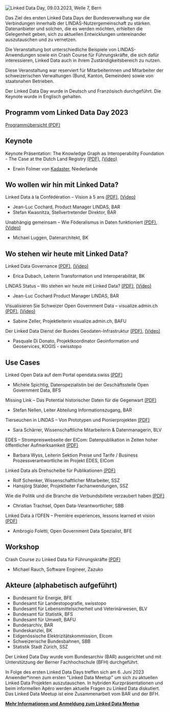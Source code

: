 ![Linked Data Day, 09.03.2023, Welle 7, Bern](/static-assets/img/linked-data-day-2023.jpg)

Das Ziel des ersten Linked Data Days der Bundesverwaltung war die Verbindungen innerhalb der LINDAS-Nutzergemeinschaft zu stärken. Datenanbieter und solchen, die es werden möchten, erhielten die Gelegenheit geben, sich zu aktuellen Entwicklungen untereinander auszutauschen und zu vernetzen.

Die Veranstaltung bot unterschiedliche Beispiele von LINDAS-Anwendungen sowie ein Crash Course für Führungskräfte, die sich dafür interessieren, Linked Data auch in ihrem Zuständigkeitsbereich zu nutzen.

Diese Veranstaltung war reserviert für Mitarbeiterinnen und Mitarbeiter der schweizerischen Verwaltungen (Bund, Kanton, Gemeinden) sowie von staatsnahen Betrieben.

Der Linked Data Day wurde in Deutsch und Französisch durchgeführt. Die Keynote wurde in Englisch gehalten.

## Programm vom Linked Data Day 2023

[Programmübersicht (PDF)](https://www.bfh.ch/dam/jcr:4e18ab84-3f0f-4a71-9e1e-141d4cb90048/Linked-Data-Day-2023-Programm.pdf)

## Keynote 

Keynote Präsentation: The Knowledge Graph as Interoperability Foundation - The Case at the Dutch Land Registry [(PDF)](https://www.bfh.ch/dam/jcr:b9c523df-9e07-4ea9-bf50-19df066d5b22/01_Linked-Data-Day-Keynote-Erwin-Folmer.pdf), [(Video)](https://youtu.be/VutWsIuEVyU)


- Erwin Folmer von [Kadaster](https://www.kadaster.nl/about-us "dieser Link führt zu Kadaster!"), Niederlande


## Wo wollen wir hin mit Linked Data?

Linked Data à la Confédération – Vision à 5 ans [(PDF)](https://www.bfh.ch/dam/jcr:0163b853-5633-4e8b-9f38-2e9d1d71cc6f/02_Linked-Data-Day-Cochard-Kwasnitza-Vision-5-ans.pdf), [(Video)](https://youtu.be/-XFS6gEvZuU)

- Jean-Luc Cochard, Product Manager LINDAS, BAR
- Stefan Kwasnitza, Stellvertretender Direktor, BAR

Unabhängig gemeinsam – Wie Föderalismus in Daten funktioniert [(PDF)](https://www.bfh.ch/dam/jcr:95d1421f-7d66-433a-b9ea-3caddfd5813d/03_Linked-Data-Day-Luggen-Unabh%C3%A4nig-gemeinsam.pdf), [(Video)](https://youtu.be/hONzH4QDOxM) 

- Michael Luggen, Datenarchitekt, BK

## Wo stehen wir heute mit Linked Data?

Linked Data Governance [(PDF)](https://www.bfh.ch/dam/jcr:db5966ca-ee12-437b-a50e-7116b1ae1931/04-Linked-Data-Day-Dubach-Linked-Data-Governance.pdf), [(Video)](https://youtu.be/eq2TySyMeLs)

- Erica Dubach, Leiterin Transformation und Interoperabilität, BK

LINDAS Status – Wo stehen wir heute mit Linked Data? [(PDF)](https://www.bfh.ch/dam/jcr:1aafc900-d3f5-4476-b6f6-d21f5063ec4b/05_Linked-Data-Day-Cochard-LINDAS-Status.pdf), [(Video)](https://youtu.be/eq2TySyMeLs)

- Jean-Luc Cochard Product Manager LINDAS, BAR

Visualisieren Sie Schweizer Open Government Data – visualize.admin.ch [(PDF)](https://www.bfh.ch/dam/jcr:3b4a1ba1-10be-4c4c-a8a9-0322ae4830f5/06_Linked-Data-Day-Zeller-visualize.admin.ch.pdf), [(Video)](https://youtu.be/8NvIiJy_UUw)

- Sabine Zeller, Projektleiterin visualize.admin.ch, BAFU 

Der Linked Data Dienst der Bundes Geodaten-Infrastruktur [(PDF)](https://www.bfh.ch/dam/jcr:9b596cd9-402a-4618-9435-be82fe91ae6b/07_Linked-Data-Day-DiDonato-Geodaten-Infrastruktur.pdf), [(Video)](https://youtu.be/hJkuIpSc0rM)

- Pasquale Di Donato, Projektkoordinator Geoinformation und Geoservices, KOGIS - swisstopo

## Use Cases

Linked Open Data auf dem Portal opendata.swiss [(PDF)](https://www.bfh.ch/dam/jcr:0e6beba2-b5f5-46a4-bec9-7ce688a2a02a/08_Linked-Data-Day-Spichtig-opendata.swiss.pdf)
- Michèle Spichtig, Datenspezialistin bei der Geschäftsstelle Open Government Data, BFS

Missing Link – Das Potential historischer Daten für die Gegenwart [(PDF)](https://www.bfh.ch/dam/jcr:354171f5-1318-4e4b-bfa9-126d9b9630c2/09_Linked-Data-Day-Nellen-Missing-Link.pdf)
- Stefan Nellen, Leiter Abteilung Informationszugang, BAR

Tierseuchen in LINDAS – Von Prototypen und Pionierprojekten [(PDF)](https://www.bfh.ch/dam/jcr:cbcd4cd4-081a-4d48-ab75-6b8f6c42004a/10_Linked-Data-Day-Sch%C3%A4rrer-Tierseuchen.pdf)
- Sara Schärrer, Wissenschaftliche Mitarbeiterin & Datenmanagerin, BLV

EDES – Strompreiswebseite der ElCom: Datenpublikation in Zeiten hoher öffentlicher Aufmerksamkeit [(PDF)](https://www.bfh.ch/dam/jcr:bbaa98b6-861c-4308-a4b7-b919b30604e7/11_Linked-Data-Day-Wyss-Strompreiswebseite.pdf)
- Barbara Wyss, Leiterin Sektion Preise und Tarife / Business Prozessverantwortliche im Projekt EDES, ElCom

Linked Data als Drehscheibe für Publikationen [(PDF)](https://www.bfh.ch/dam/jcr:a7d3d0e4-8430-4862-b867-b73638c8503f/12_Linked-Data-Day-Stalder-Schenker-Drehscheibe-f%C3%BCr-Publikationen.pdf)
- Rolf Schenker, Wissenschaftlicher Mitarbeiter, SSZ
- Hansjörg Stalder, Projektleiter Fachanwendungen, SSZ

Wie die Politik und die Branche die Verbundsbillete verzaubert haben [(PDF)](https://www.bfh.ch/dam/jcr:da8d8faf-7ae7-4896-8e08-d03b0fb17a0e/13_Linked-Data-Day-Trachsel-Verbundsbillete.pdf)
- Christian Trachsel, Open Data-Verantwortlicher, SBB

Linked Data à l’OFEN – Première expériences, lessons learned et vision [(PDF)](https://www.bfh.ch/dam/jcr:b18bbed7-b002-4d15-a024-ed8285adb918/14_Linked-Data-Day-Foletti-Lessons-Learned-Vision.pdf)
- Ambrogio Foletti, Open Government Data Spezialist, BFE

## Workshop

Crash Course zu Linked Data für Führungskräfte [(PDF)](https://presentations.zazuko.com/linked-data-day-2023)
- Michael Rauch, Software Engineer, Zazuko

## Akteure (alphabetisch aufgeführt)

- Bundesamt für Energie, BFE
- Bundesamt für Landestopografie, swisstopo
- Bundesamt für Lebensmittelsicherheit und Veterinärwesen, BLV
- Bundesamt für Statistik, BFS
- Bundesamt für Umwelt, BAFU
- Bundesarchiv, BAR
- Bundeskanzlei, BK
- Eidgenössische Elektrizitätskommission, Elcom
- Schweizerische Bundesbahnen, SBB
- Statistik Stadt Zürich, SSZ

Der Linked Data Day wurde vom Bundesarchiv (BAR) ausgerichtet und  mit Unterstützung der Berner Fachhochschule (BFH) durchgeführt.

In Folge des ersten Linked Data Days treffen sich am 6. Juni 2023 Anwender*innen zum ersten "Linked Data Meetup" um sich zu aktuellen Linked Data Projekten auszutauschen. In hybriden Kurzpräsentationen und beim informellen Apéro werden aktuelle Fragen zu Linked Data diskutiert. Das Linked Data Meetup ist eine Zusammenarbeit vom BAR und der BFH.

**[Mehr Informationen und Anmeldung zum Linked Data Meetup](https://www.bfh.ch/wirtschaft/de/themen/linked-data-meetup/)**
